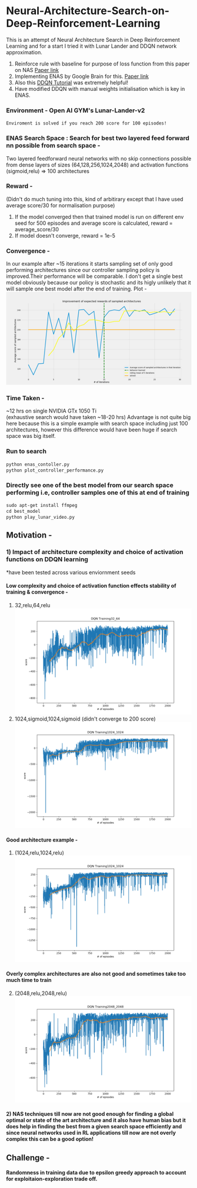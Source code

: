 # Neural-Architecture-Search-on-Deep-Reinforcement-Learning
This is an attempt of Neural Architecture Search in Deep Reinforcement Learning and for a start I tried it with Lunar Lander and DDQN network approximation. 
1. Reinforce rule with baseline for purpose of loss function from this paper on NAS [Paper link](https://arxiv.org/pdf/1611.01578)
2. Implementing ENAS by Google Brain for this. [Paper link](https://arxiv.org/abs/1802.03268)
3. Also this [DDQN Tutorial](https://www.katnoria.com/nb_dqn_lunar/) was extremely helpful!
4. Have modified DDQN with manual weights initialisation which is key in ENAS.
### Environment - Open AI GYM's Lunar-Lander-v2 
    Enviroment is solved if you reach 200 score for 100 episodes!

### ENAS Search Space : Search for best two layered feed forward nn possible from search space - 
Two layered feedforward neural networks with no skip connections  possible from dense layers of sizes (64,128,256,1024,2048) and activation functions (sigmoid,relu) => 100 architectures
### Reward -
(Didn't do much tuning into this, kind of arbitirary except that I have used average score/30 for normalisation purpose)
1. If the model converged then that trained model is run on different env seed for 500 episodes and average score is calculated, reward = average_score/30
2. If  model doesn't converge, reward = 1e-5
### Convergence - 
In our example after ~15 iterations it starts sampling  set of  only good performing architectures since our controller sampling policy is improved.Their performance will be comparable. I don't get a single best model obviously because our policy is stochastic and its higly unlikely that it will sample one best model after the end of training.
Plot - 
![plot](https://github.com/akjayant/Neural-Architecture-Search-Project/raw/master/controller_performance.png)

### Time Taken - 
~12 hrs on single NVIDIA GTx 1050 Ti  
(exhaustive search would have taken ~18-20 hrs)
Advantage is not quite big here because this is a simple example with search space including just 100 architectures, however this difference would have been huge if search space was big itself.
### Run to search
    python enas_contoller.py
    python plot_controller_performance.py
    
### Directly see one of the best model from our search space performing i.e, controller samples one of this at end of training

    sudo apt-get install ffmpeg
    cd best_model
    python play_lunar_video.py 
    
## Motivation - 
### 1) Impact of architecture complexity and choice of activation functions on DDQN learning
*have been tested across various enviornment seeds
#### Low complexity and choice of activation function effects stability of training & convergence - 
1) 32,relu,64,relu
![p](https://github.com/akjayant/Neural-Architecture-Search-Project/raw/master/impact_of_architecture_choice_ddqn_results/model_env_seed_3/solved_200_32_64_3.png)
2) 1024,sigmoid,1024,sigmoid (didn't converge to 200 score)
![q](https://github.com/akjayant/Neural-Architecture-Search-Project/raw/master/impact_of_architecture_choice_ddqn_results/model_env_seed_4_sigmoid/solved_200_1024_1024_4.png)

#### Good architecture example - 
1) (1024,relu,1024,relu)
![w](https://github.com/akjayant/Neural-Architecture-Search-Project/raw/master/impact_of_architecture_choice_ddqn_results/model_env_seed_4/solved_200_1024_1024_4.png)
#### Overly complex architectures are also not good and sometimes take too much time to train
2) (2048,relu,2048,relu)
![rr](https://github.com/akjayant/Neural-Architecture-Search-Project/raw/master/impact_of_architecture_choice_ddqn_results/model_env_seed_4/solved_200_2048_2048_4.png)
#### 2) NAS techniques till now are not good enough for finding a global optimal or state of the art architecture and it also have human bias but it does help in finding the best from a given search space efficiently and since neural networks used in RL applications till now are not overly complex this can be a good option! 
## Challenge - 
#### Randomness in training data due to epsilon greedy approach to account for exploitaion-exploration trade off.
